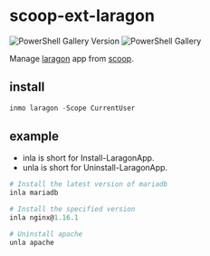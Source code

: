 # scoop-ext-laragon

![PowerShell Gallery Version](https://img.shields.io/powershellgallery/v/laragon)
![PowerShell Gallery](https://img.shields.io/powershellgallery/dt/laragon)

Manage [laragon](https://laragon.org) app from [scoop](https://scoop.sh).

## install

```ps1
inmo laragon -Scope CurrentUser
```

## example

- inla is short for Install-LaragonApp.
- unla is short for Uninstall-LaragonApp.

```ps1
# Install the latest version of mariadb
inla mariadb

# Install the specified version
inla nginx@1.16.1

# Uninstall apache
unla apache
```
